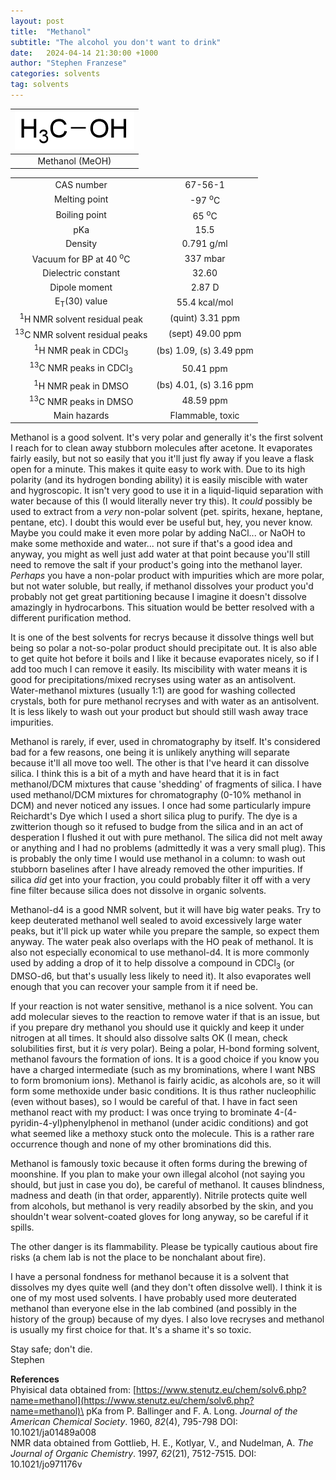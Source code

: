 ```yaml
---
layout: post
title:  "Methanol"
subtitle: "The alcohol you don't want to drink"
date:   2024-04-14 21:30:00 +1000
author: "Stephen Franzese"
categories: solvents
tag: solvents
---
```



|![methanol](/assets/methanol.png)|
|:---:|
|Methanol (MeOH)|

|                                             |                     |
| :-----------------: | :-----------------: |
| CAS number                                  | 	     67-56-1 |
| Melting point                               |   -97 <sup>o</sup>C  |
| Boiling point                               | 65 <sup>o</sup>C |
|      pKa                                    |         15.5        |
|    Density                                  |       0.791 g/ml      |
| Vacuum for BP at 40 <sup>o</sup>C           |     337 mbar     |
| Dielectric constant                         | 32.60 |
| Dipole moment                               | 2.87 D |
| E<sub>T</sub>(30) value                     | 55.4 kcal/mol |
| <sup>1</sup>H NMR solvent residual peak     | (quint) 3.31 ppm |
| <sup>13</sup>C NMR solvent residual peaks   | (sept) 49.00 ppm |
| <sup>1</sup>H NMR peak in CDCl<sub>3</sub>  | (bs) 1.09, (s) 3.49 ppm |
| <sup>13</sup>C NMR peaks in CDCl<sub>3</sub>| 50.41 ppm |
| <sup>1</sup>H NMR peak in DMSO              | (bs) 4.01, (s) 3.16 ppm |
| <sup>13</sup>C NMR peaks in DMSO            | 48.59 ppm |
| Main hazards                                | Flammable, toxic |

Methanol is a good solvent. It's very polar and generally it's the first solvent I reach for to clean away stubborn molecules after acetone. It evaporates fairly easily, but not so easily that you it'll just fly away if you leave a flask open for a minute. This makes it quite easy to work with. Due to its high polarity (and its hydrogen bonding ability) it is easily miscible with water and hygroscopic. It isn't very good to use it in a liquid-liquid separation with water because of this (I would literally never try this). It *could* possibly be used to extract from a *very* non-polar solvent (pet. spirits, hexane, heptane, pentane, etc). I doubt this would ever be useful but, hey, you never know. Maybe you could make it even more polar by adding NaCl... or NaOH to make some methoxide and water... not sure if that's a good idea and anyway, you might as well just add water at that point because you'll still need to remove the salt if your product's going into the methanol layer. *Perhaps* you have a non-polar product with impurities which are more polar, but not water soluble, but really, if methanol dissolves your product you'd probably not get great partitioning because I imagine it doesn't dissolve amazingly in hydrocarbons. This situation would be better resolved with a different purification method.

It is one of the best solvents for recrys because it dissolve things well but being so polar a not-so-polar product should precipitate out. It is also able to get quite hot before it boils and I like it because evaporates nicely, so if I add too much I can remove it easily. Its miscibility with water means it is good for precipitations/mixed recryses using water as an antisolvent. Water-methanol mixtures (usually 1:1) are good for washing collected crystals, both for pure methanol recryses and with water as an antisolvent. It is less likely to wash out your product but should still wash away trace impurities.

Methanol is rarely, if ever, used in chromatography by itself. It's considered bad for a few reasons, one being it is unlikely anything will separate because it'll all move too well. The other is that I've heard it can dissolve silica. I think this is a bit of a myth and have heard that it is in fact methanol/DCM mixtures that cause 'shedding' of fragments of silica. I have used methanol/DCM mixtures for chromatography (0-10% methanol in DCM) and never noticed any issues. I once had some particularly impure Reichardt's Dye which I used a short silica plug to purify. The dye is a zwitterion though so it refused to budge from the silica and in an act of desperation I flushed it out with pure methanol. The silica did not melt away or anything and I had no problems (admittedly it was a very small plug). This is probably the only time I would use methanol in a column: to wash out stubborn baselines after I have already removed the other impurities. If silica *did* get into your fraction, you could probably filter it off with a very fine filter because silica does not dissolve in organic solvents.

Methanol-d4 is a good NMR solvent, but it will have big water peaks. Try to keep deuterated methanol well sealed to avoid excessively large water peaks, but it'll pick up water while you prepare the sample, so expect them anyway. The water peak also overlaps with the HO peak of methanol. It is also not especially economical to use methanol-d4. It is more commonly used by adding a drop of it to help dissolve a compound in CDCl<sub>3</sub> (or DMSO-d6, but that's usually less likely to need it). It also evaporates well enough that you can recover your sample from it if need be.

If your reaction is not water sensitive, methanol is a nice solvent. You can add molecular sieves to the reaction to remove water if that is an issue, but if you prepare dry methanol you should use it quickly and keep it under nitrogen at all times. It should also dissolve salts OK (I mean, check solubilities first, but it *is* very polar). Being a polar, H-bond forming solvent, methanol favours the formation of ions. It is a good choice if you know you have a charged intermediate (such as my brominations, where I want NBS to form bromonium ions). Methanol is fairly acidic, as alcohols are, so it will form some methoxide under basic conditions. It is thus rather nucleophilic (even without bases), so I would be careful of that. I have in fact seen methanol react with my product: I was once trying to brominate 4-(4-pyridin-4-yl)phenylphenol in methanol (under acidic conditions) and got what seemed like a methoxy stuck onto the molecule. This is a rather rare occurrence though and none of my other brominations did this.

Methanol is famously toxic because it often forms during the brewing of moonshine. If you plan to make your own illegal alcohol (not saying you should, but just in case you do), be careful of methanol. It causes blindness, madness and death (in that order, apparently). Nitrile protects quite well from alcohols, but methanol is very readily absorbed by the skin, and you shouldn't wear solvent-coated gloves for long anyway, so be careful if it spills.

The other danger is its flammability. Please be typically cautious about fire risks (a chem lab is not the place to be nonchalant about fire).

I have a personal fondness for methanol because it is a solvent that dissolves my dyes quite well (and they don't often dissolve well). I think it is one of my most used solvents. I have probably used more deuterated methanol than everyone else in the lab combined (and possibly in the history of the group) because of my dyes. I also love recryses and methanol is usually my first choice for that. It's a shame it's so toxic.

Stay safe; don't die.\
Stephen

**References**\
Phyisical data obtained from: [https://www.stenutz.eu/chem/solv6.php?name=methanol](https://www.stenutz.eu/chem/solv6.php?name=methanol)\
pKa from P. Ballinger and F. A. Long. *Journal of the American Chemical Society*. 1960, *82*(4), 795-798
DOI: 10.1021/ja01489a008\
NMR data obtained from Gottlieb, H. E., Kotlyar, V., and Nudelman, A. *The Journal of Organic Chemistry*. 1997, *62*(21), 7512-7515. DOI: 10.1021/jo971176v
